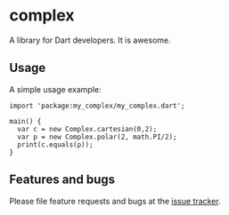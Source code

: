 # complex

A library for Dart developers. It is awesome.

## Usage

A simple usage example:

    import 'package:my_complex/my_complex.dart';

    main() {
      var c = new Complex.cartesian(0,2);
      var p = new Complex.polar(2, math.PI/2);
      print(c.equals(p));
    }

## Features and bugs

Please file feature requests and bugs at the [issue tracker][tracker].

[tracker]: http://example.com/issues/replaceme

